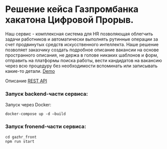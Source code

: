 # Решение кейса Газпромбанка хакатона Цифровой Прорыв.
Наш сервис - комплексная система для HR позволяющая облегчить задачи работников и автоматически выполнять рутинные операции за счет продвинутых средств искусственного интеллекта. Наше решение позволяет заказчику создать подробное описание вакансии на основе пространного описания, не держа в голове никаких шаблонов и форм, отправить на платформы поиска работы, вести кандидатов на вакансию через всю процедуру без необходимости вспоминать или записывать какие-то детали.
[Demo](http://87.239.110.212:3000/)

Описание [REST API](https://docs.google.com/document/d/1aG3cklhCz38KzjXIwHMR9scZhQUmJSgfSgIKGWBAI0E/edit)


### Запуск backend-части сервиса:
Запуск через Docker:
```
docker-compose up -d —build
```

### Запуск fronend-части сервиса:
```
cd gazhr_front
npm run start
```
